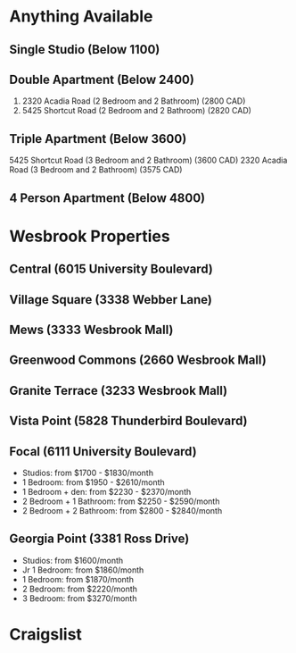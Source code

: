 # Anything Available


## Single Studio (Below 1100)



## Double Apartment (Below 2400)

1. 2320 Acadia Road (2 Bedroom and 2 Bathroom) (2800 CAD)
2. 5425 Shortcut Road (2 Bedroom and 2 Bathroom) (2820 CAD)


## Triple Apartment (Below 3600)
5425 Shortcut Road (3 Bedroom and 2 Bathroom) (3600 CAD)
2320 Acadia Road (3 Bedroom and 2 Bathroom) (3575 CAD)


## 4 Person Apartment (Below 4800)



# Wesbrook Properties
## Central (6015 University Boulevard)
## Village Square (3338 Webber Lane)
## Mews (3333 Wesbrook Mall)
## Greenwood Commons (2660 Wesbrook Mall)
## Granite Terrace (3233 Wesbrook Mall)
## Vista Point (5828 Thunderbird Boulevard)
## Focal (6111 University Boulevard) 
-   Studios: from $1700 - $1830/month
-   1 Bedroom: from $1950 - $2610/month
-   1 Bedroom + den: from $2230 - $2370/month
-   2 Bedroom + 1 Bathroom: from $2250 - $2590/month
-   2 Bedroom + 2 Bathroom: from $2800 - $2840/month
## Georgia Point (3381 Ross Drive)
-   Studios: from $1600/month
-   Jr 1 Bedroom: from $1860/month
-   1 Bedroom: from $1870/month
-   2 Bedroom: from $2220/month
-   3 Bedroom: from $3270/month

# Craigslist

